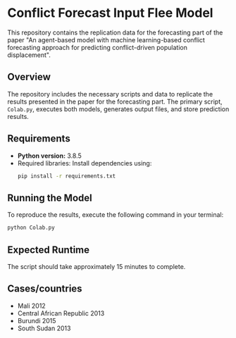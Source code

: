 # Conflict Forecast Input Flee Model

This repository contains the replication data for the forecasting part of the paper "An agent-based model with machine learning-based conflict forecasting approach for predicting conflict-driven population displacement".

## Overview
The repository includes the necessary scripts and data to replicate the results presented in the paper for the forecasting part. The primary script, `Colab.py`, executes both models, generates output files, and store prediction results.

## Requirements
- **Python version:** 3.8.5
- Required libraries: Install dependencies using:
  ```bash
  pip install -r requirements.txt

## Running the Model
To reproduce the results, execute the following command in your terminal:
```bash
python Colab.py
```
## Expected Runtime
The script should take approximately 15 minutes to complete.

## Cases/countries
- Mali 2012
- Central African Republic 2013
- Burundi 2015
- South Sudan 2013
